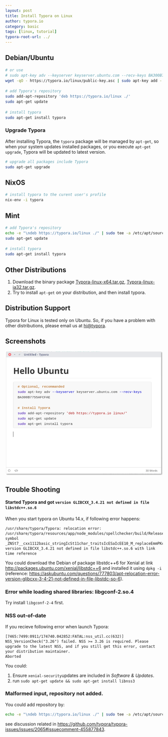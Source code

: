 ```yaml
---
layout: post
title: Install Typora on Linux
author: typora.io
category: basic
tags: [linux, tutorial]
typora-root-url: ../
---
```


## Debian/Ubuntu

```bash
# or use
# sudo apt-key adv --keyserver keyserver.ubuntu.com --recv-keys BA300B7755AFCFAE
wget -qO - https://typora.io/linux/public-key.asc | sudo apt-key add -

# add Typora's repository
sudo add-apt-repository 'deb https://typora.io/linux ./'
sudo apt-get update

# install typora
sudo apt-get install typora
```

### Upgrade Typora

After installing Typora, the `typora` package will be managed by `apt-get`, so when your system updates installed packages, or you execute `apt-get upgrade`, Typora will be updated to latest version.

```bash
# upgrade all packages include Typora
sudo apt-get upgrade
```

## NixOS

```bash
# install typora to the curent user's profile
nix-env -i typora
```

## Mint

```sh
# add Typora's repository
echo -e "\ndeb https://typora.io/linux ./" | sudo tee -a /etc/apt/sources.list
sudo apt-get update

# install typora
sudo apt-get install typora
```

## Other Distributions

1. Download the binary package [Typora-linux-x64.tar.gz](https://typora.io/linux/Typora-linux-x64.tar.gz), [Typora-linux-ia32.tar.gz](https://typora.io/linux/Typora-linux-ia32.tar.gz).
2. Try to install `apt-get` on your distribution, and then install typora.

## Distribution Support

Typora for Linux is tested only on Ubuntu. So, if you have a problem with other distributions, please email us at [hi@typora](http://mailto:hi@typora.io).

## Screenshots

![screenshot](/media/typora-linux/screenshot.png)

## Trouble Shooting

#### Started Typora and got `version GLIBCXX_3.4.21 not defined in file libstdc++.so.6`

When  you start typora on Ubuntu 14.x, if following error happens: 

```
/usr/share/typora/Typora: relocation error: /usr/share/typora/resources/app/node_modules/spellchecker/build/Release/spellchecker.node: symbol _ZNSt7__cxx1112basic_stringIcSt11char_traitsIcESaIcEE10_M_replaceEmmPKcm, version GLIBCXX_3.4.21 not defined in file libstdc++.so.6 with link time reference
```

You could download the Debian of package libstdc++6 for Xenial at link http://packages.ubuntu.com/xenial/libstdc++6 and installed it using `dpkg -i` (reference: https://askubuntu.com/questions/777803/apt-relocation-error-version-glibcxx-3-4-21-not-defined-in-file-libstdc-so-6).

### Error while loading shared libraries: libgconf-2.so.4

Try install `libgconf-2-4` first.

### NSS out-of-date

If you recieve following error when launch Typora:

```
[7465:7499:0911/174740.042852:FATAL:nss_util.cc(632)] NSS_VersionCheck("3.26") failed. NSS >= 3.26 is required. Please upgrade to the latest NSS, and if you still get this error, contact your distribution maintainer.
Aborted
```

You could:
1. Ensure `xenial-security`updates are included in *Software & Updates*.
2. run `sudo apt-get update && sudo apt-get install libnss3`

### Malformed input, repository not added.

You could add repository by:

```sh
echo -e "\ndeb https://typora.io/linux ./" | sudo tee -a /etc/apt/sources.list
```

see discussion related in <https://github.com/typora/typora-issues/issues/2065#issuecomment-455877843>. 

